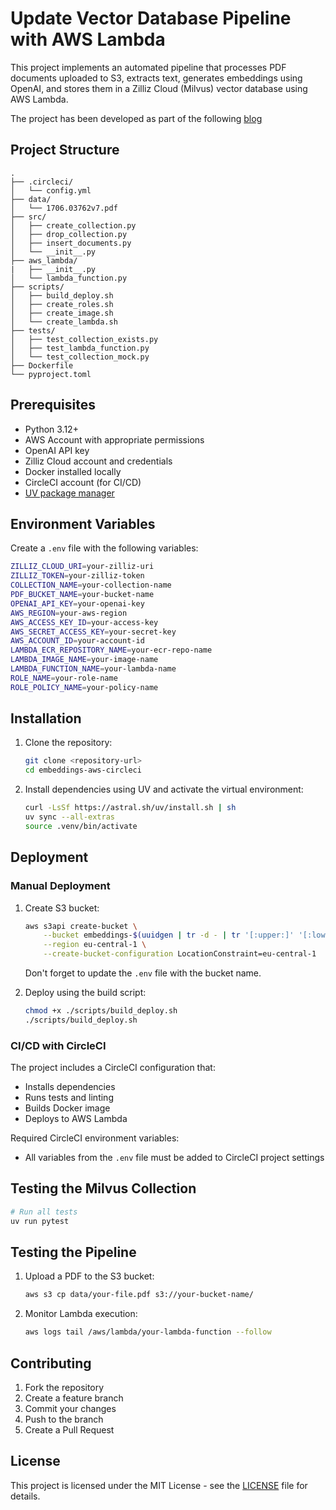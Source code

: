 # Update Vector Database Pipeline with AWS Lambda

This project implements an automated pipeline that processes PDF documents uploaded to S3, extracts text, generates embeddings using OpenAI, and stores them in a Zilliz Cloud (Milvus) vector database using AWS Lambda.

The project has been developed as part of the following [blog](XXXXX)

## Project Structure

```.
.
├── .circleci/
│   └── config.yml
├── data/
│   └── 1706.03762v7.pdf
├── src/
│   ├── create_collection.py
│   ├── drop_collection.py
│   ├── insert_documents.py
│   └── __init__.py
├── aws_lambda/
|   ├── __init__.py
│   └── lambda_function.py
├── scripts/
│   ├── build_deploy.sh
│   ├── create_roles.sh
│   ├── create_image.sh
│   └── create_lambda.sh
├── tests/
│   ├── test_collection_exists.py
│   ├── test_lambda_function.py
│   └── test_collection_mock.py
├── Dockerfile
└── pyproject.toml
```

## Prerequisites

- Python 3.12+
- AWS Account with appropriate permissions
- OpenAI API key
- Zilliz Cloud account and credentials
- Docker installed locally
- CircleCI account (for CI/CD)
- [UV package manager](https://github.com/astral/uv)

## Environment Variables

Create a `.env` file with the following variables:

```bash
ZILLIZ_CLOUD_URI=your-zilliz-uri
ZILLIZ_TOKEN=your-zilliz-token
COLLECTION_NAME=your-collection-name
PDF_BUCKET_NAME=your-bucket-name
OPENAI_API_KEY=your-openai-key
AWS_REGION=your-aws-region
AWS_ACCESS_KEY_ID=your-access-key
AWS_SECRET_ACCESS_KEY=your-secret-key
AWS_ACCOUNT_ID=your-account-id
LAMBDA_ECR_REPOSITORY_NAME=your-ecr-repo-name
LAMBDA_IMAGE_NAME=your-image-name
LAMBDA_FUNCTION_NAME=your-lambda-name
ROLE_NAME=your-role-name
ROLE_POLICY_NAME=your-policy-name
```

## Installation

1. Clone the repository:

   ```bash
   git clone <repository-url>
   cd embeddings-aws-circleci
   ```

1. Install dependencies using UV and activate the virtual environment:

   ```bash
   curl -LsSf https://astral.sh/uv/install.sh | sh
   uv sync --all-extras
   source .venv/bin/activate
   ```

## Deployment

### Manual Deployment

1. Create S3 bucket:

   ```bash
   aws s3api create-bucket \
       --bucket embeddings-$(uuidgen | tr -d - | tr '[:upper:]' '[:lower:]' ) \
       --region eu-central-1 \
       --create-bucket-configuration LocationConstraint=eu-central-1
   ```

   Don't forget to update the `.env` file with the bucket name.

1. Deploy using the build script:

   ```bash
   chmod +x ./scripts/build_deploy.sh
   ./scripts/build_deploy.sh
   ```

### CI/CD with CircleCI

The project includes a CircleCI configuration that:

- Installs dependencies
- Runs tests and linting
- Builds Docker image
- Deploys to AWS Lambda

Required CircleCI environment variables:

- All variables from the `.env` file must be added to CircleCI project settings

## Testing the Milvus Collection

```bash
# Run all tests
uv run pytest
```

## Testing the Pipeline

1. Upload a PDF to the S3 bucket:

   ```bash
   aws s3 cp data/your-file.pdf s3://your-bucket-name/
   ```

1. Monitor Lambda execution:

   ```bash
   aws logs tail /aws/lambda/your-lambda-function --follow
   ```

## Contributing

1. Fork the repository
1. Create a feature branch
1. Commit your changes
1. Push to the branch
1. Create a Pull Request

## License

This project is licensed under the MIT License - see the [LICENSE](LICENSE) file for details.
